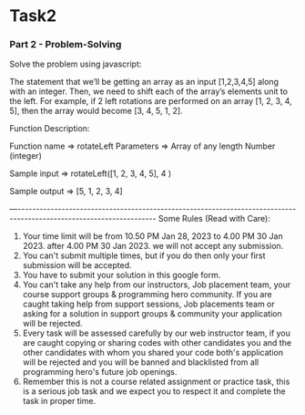 # Task2

### Part 2 - Problem-Solving 

Solve the problem using javascript:

The statement that we’ll be getting an array as an input [1,2,3,4,5] along with an integer. Then, we need to shift each of the array’s elements unit to the left. For example, if 2 left rotations are performed on an array [1, 2, 3, 4, 5], then the array would become [3, 4, 5, 1, 2].

Function Description: 

Function name => rotateLeft
Parameters => 
Array of any length 
Number (integer)

Sample input => rotateLeft([1, 2, 3, 4, 5], 4 )

Sample output =>  [5, 1, 2, 3, 4]

—--------------------------------------------------------------------------------------------------------------------
Some Rules (Read with Care):
1. Your time limit will be from 10.50 PM Jan 28, 2023 to 4.00 PM 30 Jan 2023. after 4.00 PM 30 Jan 2023. we will not accept any submission.
2. You can't submit multiple times, but if you do then only your first submission will be accepted.
3. You have to submit your solution in this google form.
4. You can't take any help from our instructors, Job placement team, your course support groups & programming hero community. If you are caught taking help from support sessions, Job placements team or asking for a solution in support groups & community your application will be rejected.
5. Every task will be assessed carefully by our web instructor team, if you are caught copying or sharing codes with other candidates you and the other candidates with whom you shared your code both's application will be rejected and you will be banned and blacklisted from all programming hero's future job openings.
6. Remember this is not a course related assignment or practice task, this is a serious job task and we expect you to respect it and complete the task in proper time.
